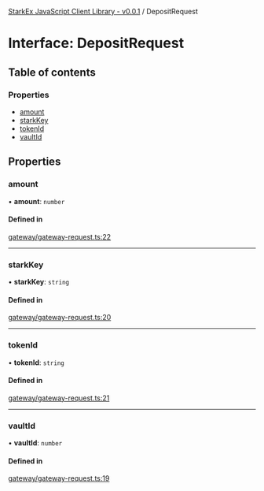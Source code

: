 [StarkEx JavaScript Client Library - v0.0.1](../README.md) / DepositRequest

# Interface: DepositRequest

## Table of contents

### Properties

- [amount](DepositRequest.md#amount)
- [starkKey](DepositRequest.md#starkkey)
- [tokenId](DepositRequest.md#tokenid)
- [vaultId](DepositRequest.md#vaultid)

## Properties

### amount

• **amount**: `number`

#### Defined in

[gateway/gateway-request.ts:22](https://github.com/starkware-industries/starkex-clientlib-js/blob/c509284/src/lib/gateway/gateway-request.ts#L22)

---

### starkKey

• **starkKey**: `string`

#### Defined in

[gateway/gateway-request.ts:20](https://github.com/starkware-industries/starkex-clientlib-js/blob/c509284/src/lib/gateway/gateway-request.ts#L20)

---

### tokenId

• **tokenId**: `string`

#### Defined in

[gateway/gateway-request.ts:21](https://github.com/starkware-industries/starkex-clientlib-js/blob/c509284/src/lib/gateway/gateway-request.ts#L21)

---

### vaultId

• **vaultId**: `number`

#### Defined in

[gateway/gateway-request.ts:19](https://github.com/starkware-industries/starkex-clientlib-js/blob/c509284/src/lib/gateway/gateway-request.ts#L19)
